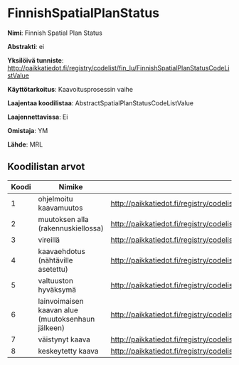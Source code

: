 # FinnishSpatialPlanStatus

**Nimi**: Finnish Spatial Plan Status

**Abstrakti**: ei

**Yksilöivä tunniste**: http://paikkatiedot.fi/registry/codelist/fin_lu/FinnishSpatialPlanStatusCodeListValue

**Käyttötarkoitus**: Kaavoitusprosessin vaihe

**Laajentaa koodilistaa**: AbstractSpatialPlanStatusCodeListValue

**Laajennettavissa**: Ei

**Omistaja**: YM

**Lähde**: MRL

## Koodilistan arvot

Koodi     | Nimike           | Tunniste
-----------|------------------|------------
 1       | ohjelmoitu kaavamuutos   | http://paikkatiedot.fi/registry/codelist/fin_lu/FinnishSpatialPlanStatusCodeListValue/1
 2       | muutoksen alla (rakennuskiellossa)   | http://paikkatiedot.fi/registry/codelist/fin_lu/FinnishSpatialPlanStatusCodeListValue/2
 3       | vireillä   | http://paikkatiedot.fi/registry/codelist/fin_lu/FinnishSpatialPlanStatusCodeListValue/3
 4       | kaavaehdotus (nähtäville asetettu)   | http://paikkatiedot.fi/registry/codelist/fin_lu/FinnishSpatialPlanStatusCodeListValue/4
 5       | valtuuston hyväksymä   | http://paikkatiedot.fi/registry/codelist/fin_lu/FinnishSpatialPlanStatusCodeListValue/5
 6       | lainvoimaisen kaavan alue (muutoksenhaun jälkeen)   | http://paikkatiedot.fi/registry/codelist/fin_lu/FinnishSpatialPlanStatusCodeListValue/6
 7       | väistynyt kaava   | http://paikkatiedot.fi/registry/codelist/fin_lu/FinnishSpatialPlanStatusCodeListValue/7
 8       | keskeytetty kaava   | http://paikkatiedot.fi/registry/codelist/fin_lu/FinnishSpatialPlanStatusCodeListValue/8
